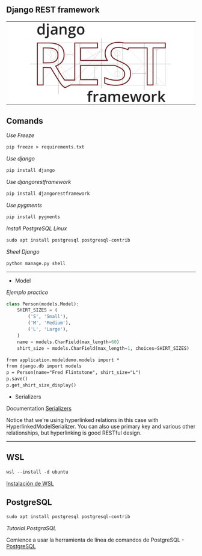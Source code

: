 ## Django REST framework

<table align="center">
  <tr>
    <td align="center" style="padding=0;width=50%;">
      <img align="center" style="padding=0;" src="././images/rest.png" />
    </td>
  </tr>
</table>

## Comands

*Use Freeze*

```diff
pip freeze > requirements.txt
```

*Use django*

```diff
pip install django
```

*Use djangorestframework*

```diff
pip install djangorestframework
```

*Use pygments*

```diff
pip install pygments
```

*Install PostgreSQL Linux*

```diff
sudo apt install postgresql postgresql-contrib
```

*Sheel Django*

```diff
python manage.py shell
```


---

* Model

_Ejemplo practico_

```python
class Person(models.Model):
    SHIRT_SIZES = (
        ('S', 'Small'),
        ('M', 'Medium'),
        ('L', 'Large'),
    )
    name = models.CharField(max_length=60)
    shirt_size = models.CharField(max_length=1, choices=SHIRT_SIZES)
```

```diff
from application.modeldemo.models import *
from django.db import models
p = Person(name="Fred Flintstone", shirt_size="L")
p.save()
p.get_shirt_size_display()
```



* Serializers

Documentation [Serializers](https://www.django-rest-framework.org/tutorial/quickstart/#serializers)

Notice that we're using hyperlinked relations in this case with HyperlinkedModelSerializer. You can also use primary key and various other relationships, but hyperlinking is good RESTful design.

---

## WSL 

```diff	
wsl --install -d ubuntu
```

[Instalación de WSL](https://docs.microsoft.com/es-es/windows/wsl/install#install)


## PostgreSQL


```diff	
sudo apt install postgresql postgresql-contrib
```

_Tutorial PostgraSQL_

Comience a usar la herramienta de línea de comandos de PostgreSQL - [PostgreSQL](https://www.cherryservers.com/blog/how-to-install-and-setup-postgresql-server-on-ubuntu-20-04)

